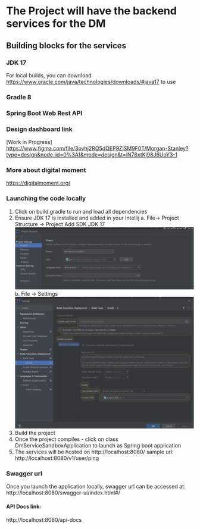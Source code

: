 # The Project will have the backend services for the DM

## Building blocks for the services
### JDK 17
For local builds, you can download https://www.oracle.com/java/technologies/downloads/#java17 to use
### Gradle 8
### Spring Boot Web Rest API


### Design dashboard link
[Work in Progress]
https://www.figma.com/file/3ovhj2RQ5dQEP9ZlSM9F0T/Morgan-Stanley?type=design&node-id=0%3A1&mode=design&t=iN78xtKj98J6UoY3-1


### More about digital moment
https://digitalmoment.org/

### Launching the code locally
1) Click on build.gradle to run and load all dependencies
2) Ensure JDK 17 is installed and added in your Intellij
a. File-> Project Structure -> Project
Add SDK JDK 17
![img.png](projectSettings1.png)
b. File -> Settings
![img.png](projectSettings2.png)
3) Build the project
4) Once the project compiles - click on class DmServiceSandboxApplication to launch as Spring boot application
5) The services will be hosted on http://localhost:8080/
sample url:
   http://localhost:8080/v1/user/ping

### Swagger url
Once you launch the application locally, swagger url can be accessed at:
http://localhost:8080/swagger-ui/index.html#/

#### API Docs link:
http://localhost:8080/api-docs